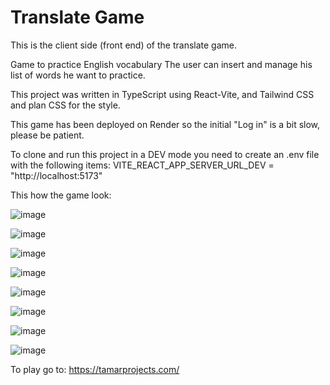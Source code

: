 # Translate Game
This is the client side (front end) of the translate game. 

Game to practice English vocabulary
The user can insert and manage his list of words he want to practice. 

This project was written in TypeScript using React-Vite, and Tailwind CSS and plan CSS for the style.

This game has been deployed on Render so the initial "Log in" is a bit slow, please be patient.

To clone and run this project in a DEV mode you need to create an .env file with the following items:
VITE_REACT_APP_SERVER_URL_DEV = "http://localhost:5173"

This how the game look:

![image](https://github.com/user-attachments/assets/da0b92e5-02b8-48c7-bd12-e610a7207400)

![image](https://github.com/user-attachments/assets/c5edd749-7cea-46be-940f-c4cdc14c3fc6)

![image](https://github.com/user-attachments/assets/23fca23c-b192-494c-b9af-73303661244b)

![image](https://github.com/user-attachments/assets/f7a5ee6a-ce5b-44e4-b1ca-7aacdc6f54f7)

![image](https://github.com/user-attachments/assets/02211535-a736-41cd-930e-346aa16ed587)

![image](https://github.com/user-attachments/assets/e0dd4e64-f73f-474a-97b0-c62d9591d660)

![image](https://github.com/user-attachments/assets/269ff767-83fd-423d-ad6d-80ee01b0b8ac)

![image](https://github.com/user-attachments/assets/ded9282b-d1b1-4746-a133-e4373fbd8158)

To play go to:
https://tamarprojects.com/
